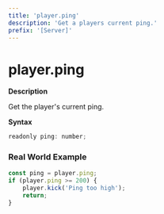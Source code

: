 ```yaml
---
title: 'player.ping'
description: 'Get a players current ping.'
prefix: '[Server]'
---
```


# player.ping

**Description**

Get the player's current ping.

**Syntax**

```js
readonly ping: number;
```

### Real World Example

```js
const ping = player.ping;
if (player.ping >= 200) {
    player.kick('Ping too high');
    return;
}
```
